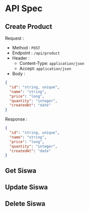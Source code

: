 # API Spec

## Create Product

Request :
- Method : `POST`
- Endpoint : `/api/product`
- Header :
    - Content-Type: `application/json`
    - Accept: `application/json`
- Body :

```json
{
  "id": "string, unique",
  "name": "string",
  "price": "long",
  "quantity": "integer",
  "createdAt": "date"
}
```

Response :

```json
{
  "id": "string, unique",
  "name": "string",
  "price": "long",
  "quantity": "integer",
  "createdAt": "date"
}
```

## Get Siswa

## Update Siswa

## Delete Siswa